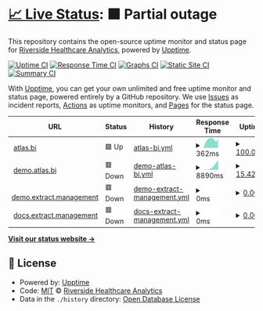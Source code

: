 # [📈 Live Status](https://Riverside-Healthcare.github.io/uptime): <!--live status--> **🟧 Partial outage**

This repository contains the open-source uptime monitor and status page for [Riverside Healthcare Analytics](https://Riverside-Healthcare.github.io/uptime), powered by [Upptime](https://github.com/upptime/upptime).

[![Uptime CI](https://github.com/Riverside-Healthcare/uptime/workflows/Uptime%20CI/badge.svg)](https://github.com/Riverside-Healthcare/uptime/actions?query=workflow%3A%22Uptime+CI%22)
[![Response Time CI](https://github.com/Riverside-Healthcare/uptime/workflows/Response%20Time%20CI/badge.svg)](https://github.com/Riverside-Healthcare/uptime/actions?query=workflow%3A%22Response+Time+CI%22)
[![Graphs CI](https://github.com/Riverside-Healthcare/uptime/workflows/Graphs%20CI/badge.svg)](https://github.com/Riverside-Healthcare/uptime/actions?query=workflow%3A%22Graphs+CI%22)
[![Static Site CI](https://github.com/Riverside-Healthcare/uptime/workflows/Static%20Site%20CI/badge.svg)](https://github.com/Riverside-Healthcare/uptime/actions?query=workflow%3A%22Static+Site+CI%22)
[![Summary CI](https://github.com/Riverside-Healthcare/uptime/workflows/Summary%20CI/badge.svg)](https://github.com/Riverside-Healthcare/uptime/actions?query=workflow%3A%22Summary+CI%22)

With [Upptime](https://upptime.js.org), you can get your own unlimited and free uptime monitor and status page, powered entirely by a GitHub repository. We use [Issues](https://github.com/Riverside-Healthcare/uptime/issues) as incident reports, [Actions](https://github.com/Riverside-Healthcare/uptime/actions) as uptime monitors, and [Pages](https://Riverside-Healthcare.github.io/uptime) for the status page.

<!--start: status pages-->
<!-- This summary is generated by Upptime (https://github.com/upptime/upptime) -->
<!-- Do not edit this manually, your changes will be overwritten -->
<!-- prettier-ignore -->
| URL | Status | History | Response Time | Uptime |
| --- | ------ | ------- | ------------- | ------ |
| <img alt="" src="https://favicons.githubusercontent.com/www.atlas.bi" height="13"> [atlas.bi](https://www.atlas.bi) | 🟩 Up | [atlas-bi.yml](https://github.com/atlas-bi/uptime/commits/HEAD/history/atlas-bi.yml) | <details><summary><img alt="Response time graph" src="./graphs/atlas-bi/response-time-week.png" height="20"> 362ms</summary><br><a href="https://atlas-bi.github.io/uptime/history/atlas-bi"><img alt="Response time 393" src="https://img.shields.io/endpoint?url=https%3A%2F%2Fraw.githubusercontent.com%2Fatlas-bi%2Fuptime%2FHEAD%2Fapi%2Fatlas-bi%2Fresponse-time.json"></a><br><a href="https://atlas-bi.github.io/uptime/history/atlas-bi"><img alt="24-hour response time 389" src="https://img.shields.io/endpoint?url=https%3A%2F%2Fraw.githubusercontent.com%2Fatlas-bi%2Fuptime%2FHEAD%2Fapi%2Fatlas-bi%2Fresponse-time-day.json"></a><br><a href="https://atlas-bi.github.io/uptime/history/atlas-bi"><img alt="7-day response time 362" src="https://img.shields.io/endpoint?url=https%3A%2F%2Fraw.githubusercontent.com%2Fatlas-bi%2Fuptime%2FHEAD%2Fapi%2Fatlas-bi%2Fresponse-time-week.json"></a><br><a href="https://atlas-bi.github.io/uptime/history/atlas-bi"><img alt="30-day response time 419" src="https://img.shields.io/endpoint?url=https%3A%2F%2Fraw.githubusercontent.com%2Fatlas-bi%2Fuptime%2FHEAD%2Fapi%2Fatlas-bi%2Fresponse-time-month.json"></a><br><a href="https://atlas-bi.github.io/uptime/history/atlas-bi"><img alt="1-year response time 393" src="https://img.shields.io/endpoint?url=https%3A%2F%2Fraw.githubusercontent.com%2Fatlas-bi%2Fuptime%2FHEAD%2Fapi%2Fatlas-bi%2Fresponse-time-year.json"></a></details> | <details><summary><a href="https://atlas-bi.github.io/uptime/history/atlas-bi">100.00%</a></summary><a href="https://atlas-bi.github.io/uptime/history/atlas-bi"><img alt="All-time uptime 99.99%" src="https://img.shields.io/endpoint?url=https%3A%2F%2Fraw.githubusercontent.com%2Fatlas-bi%2Fuptime%2FHEAD%2Fapi%2Fatlas-bi%2Fuptime.json"></a><br><a href="https://atlas-bi.github.io/uptime/history/atlas-bi"><img alt="24-hour uptime 100.00%" src="https://img.shields.io/endpoint?url=https%3A%2F%2Fraw.githubusercontent.com%2Fatlas-bi%2Fuptime%2FHEAD%2Fapi%2Fatlas-bi%2Fuptime-day.json"></a><br><a href="https://atlas-bi.github.io/uptime/history/atlas-bi"><img alt="7-day uptime 100.00%" src="https://img.shields.io/endpoint?url=https%3A%2F%2Fraw.githubusercontent.com%2Fatlas-bi%2Fuptime%2FHEAD%2Fapi%2Fatlas-bi%2Fuptime-week.json"></a><br><a href="https://atlas-bi.github.io/uptime/history/atlas-bi"><img alt="30-day uptime 99.96%" src="https://img.shields.io/endpoint?url=https%3A%2F%2Fraw.githubusercontent.com%2Fatlas-bi%2Fuptime%2FHEAD%2Fapi%2Fatlas-bi%2Fuptime-month.json"></a><br><a href="https://atlas-bi.github.io/uptime/history/atlas-bi"><img alt="1-year uptime 99.99%" src="https://img.shields.io/endpoint?url=https%3A%2F%2Fraw.githubusercontent.com%2Fatlas-bi%2Fuptime%2FHEAD%2Fapi%2Fatlas-bi%2Fuptime-year.json"></a></details>
| <img alt="" src="https://favicons.githubusercontent.com/demo.atlas.bi" height="13"> [demo.atlas.bi](https://demo.atlas.bi) | 🟥 Down | [demo-atlas-bi.yml](https://github.com/atlas-bi/uptime/commits/HEAD/history/demo-atlas-bi.yml) | <details><summary><img alt="Response time graph" src="./graphs/demo-atlas-bi/response-time-week.png" height="20"> 8890ms</summary><br><a href="https://atlas-bi.github.io/uptime/history/demo-atlas-bi"><img alt="Response time 5619" src="https://img.shields.io/endpoint?url=https%3A%2F%2Fraw.githubusercontent.com%2Fatlas-bi%2Fuptime%2FHEAD%2Fapi%2Fdemo-atlas-bi%2Fresponse-time.json"></a><br><a href="https://atlas-bi.github.io/uptime/history/demo-atlas-bi"><img alt="24-hour response time 15859" src="https://img.shields.io/endpoint?url=https%3A%2F%2Fraw.githubusercontent.com%2Fatlas-bi%2Fuptime%2FHEAD%2Fapi%2Fdemo-atlas-bi%2Fresponse-time-day.json"></a><br><a href="https://atlas-bi.github.io/uptime/history/demo-atlas-bi"><img alt="7-day response time 8890" src="https://img.shields.io/endpoint?url=https%3A%2F%2Fraw.githubusercontent.com%2Fatlas-bi%2Fuptime%2FHEAD%2Fapi%2Fdemo-atlas-bi%2Fresponse-time-week.json"></a><br><a href="https://atlas-bi.github.io/uptime/history/demo-atlas-bi"><img alt="30-day response time 8890" src="https://img.shields.io/endpoint?url=https%3A%2F%2Fraw.githubusercontent.com%2Fatlas-bi%2Fuptime%2FHEAD%2Fapi%2Fdemo-atlas-bi%2Fresponse-time-month.json"></a><br><a href="https://atlas-bi.github.io/uptime/history/demo-atlas-bi"><img alt="1-year response time 5619" src="https://img.shields.io/endpoint?url=https%3A%2F%2Fraw.githubusercontent.com%2Fatlas-bi%2Fuptime%2FHEAD%2Fapi%2Fdemo-atlas-bi%2Fresponse-time-year.json"></a></details> | <details><summary><a href="https://atlas-bi.github.io/uptime/history/demo-atlas-bi">15.42%</a></summary><a href="https://atlas-bi.github.io/uptime/history/demo-atlas-bi"><img alt="All-time uptime 11.54%" src="https://img.shields.io/endpoint?url=https%3A%2F%2Fraw.githubusercontent.com%2Fatlas-bi%2Fuptime%2FHEAD%2Fapi%2Fdemo-atlas-bi%2Fuptime.json"></a><br><a href="https://atlas-bi.github.io/uptime/history/demo-atlas-bi"><img alt="24-hour uptime 99.92%" src="https://img.shields.io/endpoint?url=https%3A%2F%2Fraw.githubusercontent.com%2Fatlas-bi%2Fuptime%2FHEAD%2Fapi%2Fdemo-atlas-bi%2Fuptime-day.json"></a><br><a href="https://atlas-bi.github.io/uptime/history/demo-atlas-bi"><img alt="7-day uptime 15.42%" src="https://img.shields.io/endpoint?url=https%3A%2F%2Fraw.githubusercontent.com%2Fatlas-bi%2Fuptime%2FHEAD%2Fapi%2Fdemo-atlas-bi%2Fuptime-week.json"></a><br><a href="https://atlas-bi.github.io/uptime/history/demo-atlas-bi"><img alt="30-day uptime 4.93%" src="https://img.shields.io/endpoint?url=https%3A%2F%2Fraw.githubusercontent.com%2Fatlas-bi%2Fuptime%2FHEAD%2Fapi%2Fdemo-atlas-bi%2Fuptime-month.json"></a><br><a href="https://atlas-bi.github.io/uptime/history/demo-atlas-bi"><img alt="1-year uptime 11.54%" src="https://img.shields.io/endpoint?url=https%3A%2F%2Fraw.githubusercontent.com%2Fatlas-bi%2Fuptime%2FHEAD%2Fapi%2Fdemo-atlas-bi%2Fuptime-year.json"></a></details>
| <img alt="" src="https://favicons.githubusercontent.com/demo.extract.management" height="13"> [demo.extract.management](https://demo.extract.management) | 🟥 Down | [demo-extract-management.yml](https://github.com/atlas-bi/uptime/commits/HEAD/history/demo-extract-management.yml) | <details><summary><img alt="Response time graph" src="./graphs/demo-extract-management/response-time-week.png" height="20"> 0ms</summary><br><a href="https://atlas-bi.github.io/uptime/history/demo-extract-management"><img alt="Response time 1684" src="https://img.shields.io/endpoint?url=https%3A%2F%2Fraw.githubusercontent.com%2Fatlas-bi%2Fuptime%2FHEAD%2Fapi%2Fdemo-extract-management%2Fresponse-time.json"></a><br><a href="https://atlas-bi.github.io/uptime/history/demo-extract-management"><img alt="24-hour response time 0" src="https://img.shields.io/endpoint?url=https%3A%2F%2Fraw.githubusercontent.com%2Fatlas-bi%2Fuptime%2FHEAD%2Fapi%2Fdemo-extract-management%2Fresponse-time-day.json"></a><br><a href="https://atlas-bi.github.io/uptime/history/demo-extract-management"><img alt="7-day response time 0" src="https://img.shields.io/endpoint?url=https%3A%2F%2Fraw.githubusercontent.com%2Fatlas-bi%2Fuptime%2FHEAD%2Fapi%2Fdemo-extract-management%2Fresponse-time-week.json"></a><br><a href="https://atlas-bi.github.io/uptime/history/demo-extract-management"><img alt="30-day response time 0" src="https://img.shields.io/endpoint?url=https%3A%2F%2Fraw.githubusercontent.com%2Fatlas-bi%2Fuptime%2FHEAD%2Fapi%2Fdemo-extract-management%2Fresponse-time-month.json"></a><br><a href="https://atlas-bi.github.io/uptime/history/demo-extract-management"><img alt="1-year response time 1684" src="https://img.shields.io/endpoint?url=https%3A%2F%2Fraw.githubusercontent.com%2Fatlas-bi%2Fuptime%2FHEAD%2Fapi%2Fdemo-extract-management%2Fresponse-time-year.json"></a></details> | <details><summary><a href="https://atlas-bi.github.io/uptime/history/demo-extract-management">0.00%</a></summary><a href="https://atlas-bi.github.io/uptime/history/demo-extract-management"><img alt="All-time uptime 69.91%" src="https://img.shields.io/endpoint?url=https%3A%2F%2Fraw.githubusercontent.com%2Fatlas-bi%2Fuptime%2FHEAD%2Fapi%2Fdemo-extract-management%2Fuptime.json"></a><br><a href="https://atlas-bi.github.io/uptime/history/demo-extract-management"><img alt="24-hour uptime 0.00%" src="https://img.shields.io/endpoint?url=https%3A%2F%2Fraw.githubusercontent.com%2Fatlas-bi%2Fuptime%2FHEAD%2Fapi%2Fdemo-extract-management%2Fuptime-day.json"></a><br><a href="https://atlas-bi.github.io/uptime/history/demo-extract-management"><img alt="7-day uptime 0.00%" src="https://img.shields.io/endpoint?url=https%3A%2F%2Fraw.githubusercontent.com%2Fatlas-bi%2Fuptime%2FHEAD%2Fapi%2Fdemo-extract-management%2Fuptime-week.json"></a><br><a href="https://atlas-bi.github.io/uptime/history/demo-extract-management"><img alt="30-day uptime 1.38%" src="https://img.shields.io/endpoint?url=https%3A%2F%2Fraw.githubusercontent.com%2Fatlas-bi%2Fuptime%2FHEAD%2Fapi%2Fdemo-extract-management%2Fuptime-month.json"></a><br><a href="https://atlas-bi.github.io/uptime/history/demo-extract-management"><img alt="1-year uptime 69.91%" src="https://img.shields.io/endpoint?url=https%3A%2F%2Fraw.githubusercontent.com%2Fatlas-bi%2Fuptime%2FHEAD%2Fapi%2Fdemo-extract-management%2Fuptime-year.json"></a></details>
| <img alt="" src="https://favicons.githubusercontent.com/docs.extract.management" height="13"> [docs.extract.management](https://docs.extract.management) | 🟥 Down | [docs-extract-management.yml](https://github.com/atlas-bi/uptime/commits/HEAD/history/docs-extract-management.yml) | <details><summary><img alt="Response time graph" src="./graphs/docs-extract-management/response-time-week.png" height="20"> 0ms</summary><br><a href="https://atlas-bi.github.io/uptime/history/docs-extract-management"><img alt="Response time 189" src="https://img.shields.io/endpoint?url=https%3A%2F%2Fraw.githubusercontent.com%2Fatlas-bi%2Fuptime%2FHEAD%2Fapi%2Fdocs-extract-management%2Fresponse-time.json"></a><br><a href="https://atlas-bi.github.io/uptime/history/docs-extract-management"><img alt="24-hour response time 0" src="https://img.shields.io/endpoint?url=https%3A%2F%2Fraw.githubusercontent.com%2Fatlas-bi%2Fuptime%2FHEAD%2Fapi%2Fdocs-extract-management%2Fresponse-time-day.json"></a><br><a href="https://atlas-bi.github.io/uptime/history/docs-extract-management"><img alt="7-day response time 0" src="https://img.shields.io/endpoint?url=https%3A%2F%2Fraw.githubusercontent.com%2Fatlas-bi%2Fuptime%2FHEAD%2Fapi%2Fdocs-extract-management%2Fresponse-time-week.json"></a><br><a href="https://atlas-bi.github.io/uptime/history/docs-extract-management"><img alt="30-day response time 0" src="https://img.shields.io/endpoint?url=https%3A%2F%2Fraw.githubusercontent.com%2Fatlas-bi%2Fuptime%2FHEAD%2Fapi%2Fdocs-extract-management%2Fresponse-time-month.json"></a><br><a href="https://atlas-bi.github.io/uptime/history/docs-extract-management"><img alt="1-year response time 189" src="https://img.shields.io/endpoint?url=https%3A%2F%2Fraw.githubusercontent.com%2Fatlas-bi%2Fuptime%2FHEAD%2Fapi%2Fdocs-extract-management%2Fresponse-time-year.json"></a></details> | <details><summary><a href="https://atlas-bi.github.io/uptime/history/docs-extract-management">0.00%</a></summary><a href="https://atlas-bi.github.io/uptime/history/docs-extract-management"><img alt="All-time uptime 80.76%" src="https://img.shields.io/endpoint?url=https%3A%2F%2Fraw.githubusercontent.com%2Fatlas-bi%2Fuptime%2FHEAD%2Fapi%2Fdocs-extract-management%2Fuptime.json"></a><br><a href="https://atlas-bi.github.io/uptime/history/docs-extract-management"><img alt="24-hour uptime 0.00%" src="https://img.shields.io/endpoint?url=https%3A%2F%2Fraw.githubusercontent.com%2Fatlas-bi%2Fuptime%2FHEAD%2Fapi%2Fdocs-extract-management%2Fuptime-day.json"></a><br><a href="https://atlas-bi.github.io/uptime/history/docs-extract-management"><img alt="7-day uptime 0.00%" src="https://img.shields.io/endpoint?url=https%3A%2F%2Fraw.githubusercontent.com%2Fatlas-bi%2Fuptime%2FHEAD%2Fapi%2Fdocs-extract-management%2Fuptime-week.json"></a><br><a href="https://atlas-bi.github.io/uptime/history/docs-extract-management"><img alt="30-day uptime 1.38%" src="https://img.shields.io/endpoint?url=https%3A%2F%2Fraw.githubusercontent.com%2Fatlas-bi%2Fuptime%2FHEAD%2Fapi%2Fdocs-extract-management%2Fuptime-month.json"></a><br><a href="https://atlas-bi.github.io/uptime/history/docs-extract-management"><img alt="1-year uptime 80.76%" src="https://img.shields.io/endpoint?url=https%3A%2F%2Fraw.githubusercontent.com%2Fatlas-bi%2Fuptime%2FHEAD%2Fapi%2Fdocs-extract-management%2Fuptime-year.json"></a></details>

<!--end: status pages-->

[**Visit our status website →**](https://Riverside-Healthcare.github.io/uptime)

## 📄 License

- Powered by: [Upptime](https://github.com/upptime/upptime)
- Code: [MIT](./LICENSE) © [Riverside Healthcare Analytics](https://Riverside-Healthcare.github.io/uptime)
- Data in the `./history` directory: [Open Database License](https://opendatacommons.org/licenses/odbl/1-0/)
